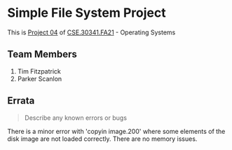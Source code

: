# Simple File System Project

This is [Project 04] of [CSE.30341.FA21] - Operating Systems

## Team Members

1. Tim Fitzpatrick
2. Parker Scanlon

## Errata

> Describe any known errors or bugs

There is a minor error with 'copyin image.200' where some elements of the disk image are not loaded correctly. There are no memory issues.

[Project 04]:       https://www3.nd.edu/~pbui/teaching/cse.30341.fa21/project04.html
[CSE.30341.FA21]:   https://www3.nd.edu/~pbui/teaching/cse.30341.fa21/
